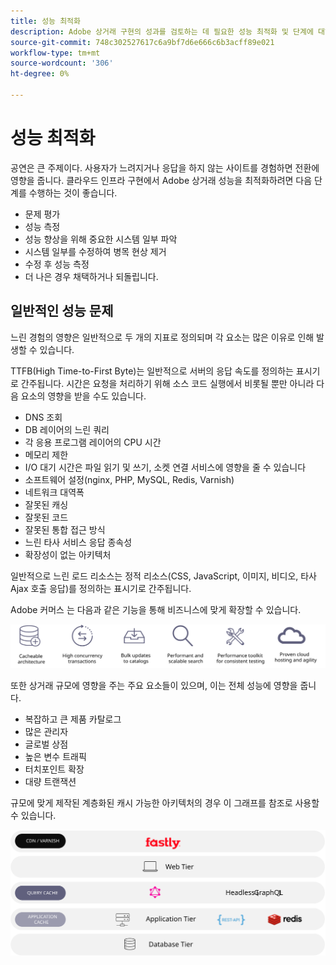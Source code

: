 ```yaml
---
title: 성능 최적화
description: Adobe 상거래 구현의 성과를 검토하는 데 필요한 성능 최적화 및 단계에 대해 모두 알아보십시오.
source-git-commit: 748c302527617c6a9bf7d6e666c6b3acff89e021
workflow-type: tm+mt
source-wordcount: '306'
ht-degree: 0%

---
```



# 성능 최적화

공연은 큰 주제이다. 사용자가 느려지거나 응답을 하지 않는 사이트를 경험하면 전환에 영향을 줍니다. 클라우드 인프라 구현에서 Adobe 상거래 성능을 최적화하려면 다음 단계를 수행하는 것이 좋습니다.

- 문제 평가
- 성능 측정
- 성능 향상을 위해 중요한 시스템 일부 파악
- 시스템 일부를 수정하여 병목 현상 제거
- 수정 후 성능 측정
- 더 나은 경우 채택하거나 되돌립니다.

## 일반적인 성능 문제

느린 경험의 영향은 일반적으로 두 개의 지표로 정의되며 각 요소는 많은 이유로 인해 발생할 수 있습니다.

TTFB(High Time-to-First Byte)는 일반적으로 서버의 응답 속도를 정의하는 표시기로 간주됩니다. 시간은 요청을 처리하기 위해 소스 코드 실행에서 비롯될 뿐만 아니라 다음 요소의 영향을 받을 수도 있습니다.

- DNS 조회
- DB 레이어의 느린 쿼리
- 각 응용 프로그램 레이어의 CPU 시간
- 메모리 제한
- I/O 대기 시간은 파일 읽기 및 쓰기, 소켓 연결 서비스에 영향을 줄 수 있습니다
- 소프트웨어 설정(nginx, PHP, MySQL, Redis, Varnish)
- 네트워크 대역폭
- 잘못된 캐싱
- 잘못된 코드
- 잘못된 통합 접근 방식
- 느린 타사 서비스 응답 종속성
- 확장성이 없는 아키텍처

일반적으로 느린 로드 리소스는 정적 리소스(CSS, JavaScript, 이미지, 비디오, 타사 Ajax 호출 응답)를 정의하는 표시기로 간주됩니다.

Adobe 커머스 는 다음과 같은 기능을 통해 비즈니스에 맞게 확장할 수 있습니다.

![Adobe 상거래 의 확장 가능한 기능을 보여주는 다이어그램](../../../assets/playbooks/scalable-capabilities.svg)

또한 상거래 규모에 영향을 주는 주요 요소들이 있으며, 이는 전체 성능에 영향을 줍니다.

- 복잡하고 큰 제품 카탈로그
- 많은 관리자
- 글로벌 상점
- 높은 변수 트래픽
- 터치포인트 확장
- 대량 트랜잭션

규모에 맞게 제작된 계층화된 캐시 가능한 아키텍처의 경우 이 그래프를 참조로 사용할 수 있습니다.

![캐시 가능한 아키텍처에서 Adobe Commerce GraphQL API를 사용하는 방법을 보여주는 다이어그램](../../../assets/playbooks/cacheable-architecture.svg)
